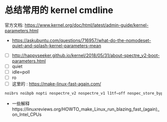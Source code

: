 # 总结常用的 kernel cmdline

官方文档: https://www.kernel.org/doc/html/latest/admin-guide/kernel-parameters.html


- https://askubuntu.com/questions/716957/what-do-the-nomodeset-quiet-and-splash-kernel-parameters-mean
- [ ] http://happyseeker.github.io/kernel/2018/05/31/about-spectre_v2-boot-parameters.html
- [ ] quiet
- [ ] idle=poll
- [ ] ro
- [ ] 这里的 : https://make-linux-fast-again.com/

```c
noibrs noibpb nopti nospectre_v2 nospectre_v1 l1tf=off nospec_store_bypass_disable no_stf_barrier mds=off tsx=on tsx_async_abort=off mitigations=off
```
- 一些解释https://linuxreviews.org/HOWTO_make_Linux_run_blazing_fast_(again)_on_Intel_CPUs
